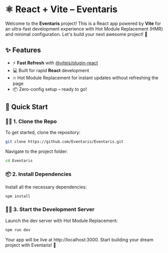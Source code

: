 # ⚛️ React + Vite – Eventaris

Welcome to the **Eventaris** project! This is a React app powered by **Vite** for an ultra-fast development experience with Hot Module Replacement (HMR) and minimal configuration. Let's build your next awesome project! 🚀

## ✨ Features
- ⚡ **Fast Refresh** with [@vitejs/plugin-react](https://github.com/vitejs/vite-plugin-react/blob/main/packages/plugin-react/README.md)
- 💻 Built for rapid **React** development
- 🔥 Hot Module Replacement for instant updates without refreshing the page
- 📦 Zero-config setup – ready to go!

## 🚀 Quick Start

### 🧑‍💻 1. Clone the Repo
To get started, clone the repository:

```bash
git clone https://github.com/Eventaris/Eventaris.git
```
Navigate to the project folder:
```bash
cd Eventaris
```
### 📦 2. Install Dependencies
Install all the necessary dependencies:

```bash
npm install
```
### 🏃‍♂️ 3. Start the Development Server
Launch the dev server with Hot Module Replacement:

```bash
npm run dev
```
Your app will be live at http://localhost:3000. Start building your dream project with Eventaris! 🎉

